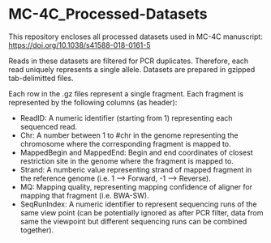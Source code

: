 # MC-4C_Processed-Datasets
This repository encloses all processed datasets used in MC-4C manuscript: https://doi.org/10.1038/s41588-018-0161-5

Reads in these datasets are filtered for PCR duplicates. Therefore, each read uniquely represents a single allele.
Datasets are prepared in gzipped tab-delimitted files. 

Each row in the .gz files represent a single fragment. Each fragment is represented by the following columns (as header):
- ReadID: A numeric identifier (starting from 1) representing each sequenced read.
- Chr: A number between 1 to #chr in the genome representing the chromosome where the corresponding fragment is mapped to.
- MappedBegin and MappedEnd: Begin and end coordinates of closest restriction site in the genome where the fragment is mapped to.
- Strand: A numberic value representing strand of mapped fragment in the reference genome (i.e. 1 --> Forward, -1 --> Reverse).
- MQ: Mapping quality, representing mapping confidence of aligner for mapping that fragment (i.e. BWA-SW).
- SeqRunIndex: A numeric identifier to represent sequencing runs of the same view point 
(can be potentially ignored as after PCR filter, data from same the viewpoint but different sequencing runs can be combined together).
